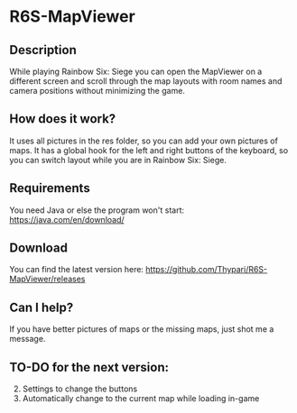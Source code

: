 # R6S-MapViewer

## Description
While playing Rainbow Six: Siege you can open the MapViewer on a different screen and scroll through the map layouts with room names and camera positions without minimizing the game.

## How does it work?
It uses all pictures in the res folder, so you can add your own pictures of maps. It has a global hook for the left and right buttons of the keyboard, so you can switch layout while you are in Rainbow Six: Siege.

## Requirements
You need Java or else the program won't start: https://java.com/en/download/

## Download
You can find the latest version here: https://github.com/Thypari/R6S-MapViewer/releases

## Can I help?
If you have better pictures of maps or the missing maps, just shot me a message.

## TO-DO for the next version:
2. Settings to change the buttons
1. Automatically change to the current map while loading in-game
